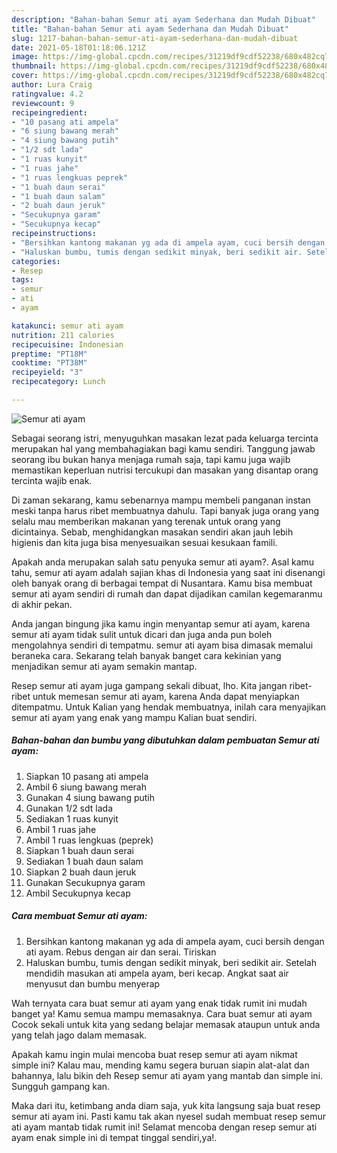 ```yaml
---
description: "Bahan-bahan Semur ati ayam Sederhana dan Mudah Dibuat"
title: "Bahan-bahan Semur ati ayam Sederhana dan Mudah Dibuat"
slug: 1217-bahan-bahan-semur-ati-ayam-sederhana-dan-mudah-dibuat
date: 2021-05-18T01:18:06.121Z
image: https://img-global.cpcdn.com/recipes/31219df9cdf52238/680x482cq70/semur-ati-ayam-foto-resep-utama.jpg
thumbnail: https://img-global.cpcdn.com/recipes/31219df9cdf52238/680x482cq70/semur-ati-ayam-foto-resep-utama.jpg
cover: https://img-global.cpcdn.com/recipes/31219df9cdf52238/680x482cq70/semur-ati-ayam-foto-resep-utama.jpg
author: Lura Craig
ratingvalue: 4.2
reviewcount: 9
recipeingredient:
- "10 pasang ati ampela"
- "6 siung bawang merah"
- "4 siung bawang putih"
- "1/2 sdt lada"
- "1 ruas kunyit"
- "1 ruas jahe"
- "1 ruas lengkuas peprek"
- "1 buah daun serai"
- "1 buah daun salam"
- "2 buah daun jeruk"
- "Secukupnya garam"
- "Secukupnya kecap"
recipeinstructions:
- "Bersihkan kantong makanan yg ada di ampela ayam, cuci bersih dengan ati ayam. Rebus dengan air dan serai. Tiriskan"
- "Haluskan bumbu, tumis dengan sedikit minyak, beri sedikit air. Setelah mendidih masukan ati ampela ayam, beri kecap. Angkat saat air menyusut dan bumbu menyerap"
categories:
- Resep
tags:
- semur
- ati
- ayam

katakunci: semur ati ayam 
nutrition: 211 calories
recipecuisine: Indonesian
preptime: "PT18M"
cooktime: "PT38M"
recipeyield: "3"
recipecategory: Lunch

---
```



![Semur ati ayam](https://img-global.cpcdn.com/recipes/31219df9cdf52238/680x482cq70/semur-ati-ayam-foto-resep-utama.jpg)

Sebagai seorang istri, menyuguhkan masakan lezat pada keluarga tercinta merupakan hal yang membahagiakan bagi kamu sendiri. Tanggung jawab seorang ibu bukan hanya menjaga rumah saja, tapi kamu juga wajib memastikan keperluan nutrisi tercukupi dan masakan yang disantap orang tercinta wajib enak.

Di zaman  sekarang, kamu sebenarnya mampu membeli panganan instan meski tanpa harus ribet membuatnya dahulu. Tapi banyak juga orang yang selalu mau memberikan makanan yang terenak untuk orang yang dicintainya. Sebab, menghidangkan masakan sendiri akan jauh lebih higienis dan kita juga bisa menyesuaikan sesuai kesukaan famili. 



Apakah anda merupakan salah satu penyuka semur ati ayam?. Asal kamu tahu, semur ati ayam adalah sajian khas di Indonesia yang saat ini disenangi oleh banyak orang di berbagai tempat di Nusantara. Kamu bisa membuat semur ati ayam sendiri di rumah dan dapat dijadikan camilan kegemaranmu di akhir pekan.

Anda jangan bingung jika kamu ingin menyantap semur ati ayam, karena semur ati ayam tidak sulit untuk dicari dan juga anda pun boleh mengolahnya sendiri di tempatmu. semur ati ayam bisa dimasak memalui beraneka cara. Sekarang telah banyak banget cara kekinian yang menjadikan semur ati ayam semakin mantap.

Resep semur ati ayam juga gampang sekali dibuat, lho. Kita jangan ribet-ribet untuk memesan semur ati ayam, karena Anda dapat menyiapkan ditempatmu. Untuk Kalian yang hendak membuatnya, inilah cara menyajikan semur ati ayam yang enak yang mampu Kalian buat sendiri.

<!--inarticleads1-->

##### Bahan-bahan dan bumbu yang dibutuhkan dalam pembuatan Semur ati ayam:

1. Siapkan 10 pasang ati ampela
1. Ambil 6 siung bawang merah
1. Gunakan 4 siung bawang putih
1. Gunakan 1/2 sdt lada
1. Sediakan 1 ruas kunyit
1. Ambil 1 ruas jahe
1. Ambil 1 ruas lengkuas (peprek)
1. Siapkan 1 buah daun serai
1. Sediakan 1 buah daun salam
1. Siapkan 2 buah daun jeruk
1. Gunakan Secukupnya garam
1. Ambil Secukupnya kecap




<!--inarticleads2-->

##### Cara membuat Semur ati ayam:

1. Bersihkan kantong makanan yg ada di ampela ayam, cuci bersih dengan ati ayam. Rebus dengan air dan serai. Tiriskan
1. Haluskan bumbu, tumis dengan sedikit minyak, beri sedikit air. Setelah mendidih masukan ati ampela ayam, beri kecap. Angkat saat air menyusut dan bumbu menyerap




Wah ternyata cara buat semur ati ayam yang enak tidak rumit ini mudah banget ya! Kamu semua mampu memasaknya. Cara buat semur ati ayam Cocok sekali untuk kita yang sedang belajar memasak ataupun untuk anda yang telah jago dalam memasak.

Apakah kamu ingin mulai mencoba buat resep semur ati ayam nikmat simple ini? Kalau mau, mending kamu segera buruan siapin alat-alat dan bahannya, lalu bikin deh Resep semur ati ayam yang mantab dan simple ini. Sungguh gampang kan. 

Maka dari itu, ketimbang anda diam saja, yuk kita langsung saja buat resep semur ati ayam ini. Pasti kamu tak akan nyesel sudah membuat resep semur ati ayam mantab tidak rumit ini! Selamat mencoba dengan resep semur ati ayam enak simple ini di tempat tinggal sendiri,ya!.

